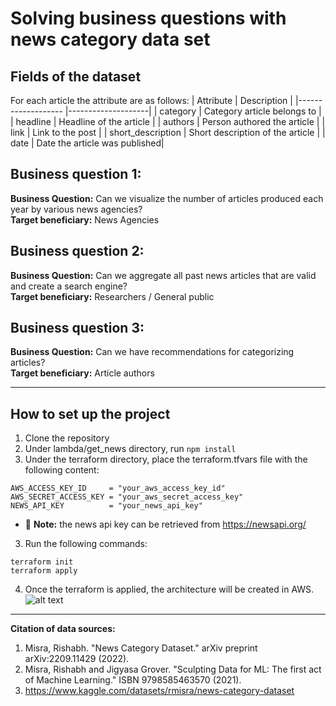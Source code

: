 # Solving business questions with news category data set

## Fields of the dataset

For each article the attribute are as follows:
| Attribute | Description |
|------------------- |--------------------|
| category | Category article belongs to |
| headline | Headline of the article |
| authors | Person authored the article |
| link | Link to the post |
| short_description | Short description of the article |
| date | Date the article was published|

## Business question 1:

**Business Question:** Can we visualize the number of articles produced each year by various news agencies?<br/>
**Target beneficiary:** News Agencies

## Business question 2:

**Business Question:** Can we aggregate all past news articles that are valid and create a search engine? <br/>
**Target beneficiary:** Researchers / General public

## Business question 3:

**Business Question:** Can we have recommendations for categorizing articles? <br/>
**Target beneficiary:** Article authors

---

## How to set up the project

1. Clone the repository
2. Under lambda/get_news directory, run `npm install`
3. Under the terraform directory, place the terraform.tfvars file with the following content:

```
AWS_ACCESS_KEY_ID     = "your_aws_access_key_id"
AWS_SECRET_ACCESS_KEY = "your_aws_secret_access_key"
NEWS_API_KEY          = "your_news_api_key"
```

- :memo: **Note:** the news api key can be retrieved from https://newsapi.org/

3. Run the following commands:

```
terraform init
terraform apply
```

4. Once the terraform is applied, the architecture will be created in AWS.
   ![alt text](image.jpg)

---

**Citation of data sources:**

1. Misra, Rishabh. "News Category Dataset." arXiv preprint arXiv:2209.11429 (2022).
2. Misra, Rishabh and Jigyasa Grover. "Sculpting Data for ML: The first act of Machine Learning." ISBN 9798585463570 (2021).
3. https://www.kaggle.com/datasets/rmisra/news-category-dataset
